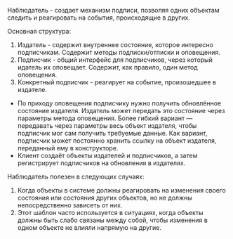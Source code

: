 Наблюдатель - создает механизм подписи, позволяя одних объектам следить и реагировать на события, происходящие в других.

Основная структура:
1. Издатель - содержит внутреннее состояние, которое интересно подписчикам. Содержит методы подписки/отписки и оповещения.
2. Подписчик - общий интерфейс для подписчиков, через который идатель их оповещает. Содержит, как правило, один метод
оповещения.
3. Конкретный подписчик - реагирует на событие, произошедшее в издателе.
* По приходу оповещения подписчику нужно получить обновлённое состояние издателя. Издатель может передать это состояние
через параметры метода оповещения. Более гибкий вариант — передавать через параметры весь объект издателя, чтобы подписчик
мог сам получить требуемые данные. Как вариант, подписчик может постоянно хранить ссылку на объект издателя, переданный
ему в конструкторе.
* Клиент создаёт объекты издателей и подписчиков, а затем регистрирует подписчиков на обновления в издателях.

Наблюдатель полезен в следующих случаях:
1. Когда объекты в системе должны реагировать на изменения своего состояния или состояния других объектов, но не должны
непосредственно зависеть от них. 
2. Этот шаблон часто используется в ситуациях, когда объекты должны быть слабо связаны между собой, чтобы изменения в
одном объекте не влияли напрямую на другие.
